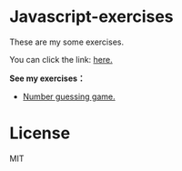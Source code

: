 # Javascript-exercises
These are my some exercises.

You can click the link: [here.](https://longlongyu.github.io/Javascript-exercises)

**See my exercises：**
- [Number guessing game.](https://longlongyu.github.io/Javascript-exercises/NumberGuessGame.html)

# License
MIT
